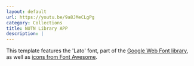 ```yaml
---
layout: default
url: https://youtu.be/9a8JMeCLgPg
category: Collections
title: NUTN Library APP
description: |
---
```

This template features the 'Lato' font, part of the [Google Web Font library](http://www.google.com/fonts), as well as [icons from Font Awesome](http://fontawesome.io).